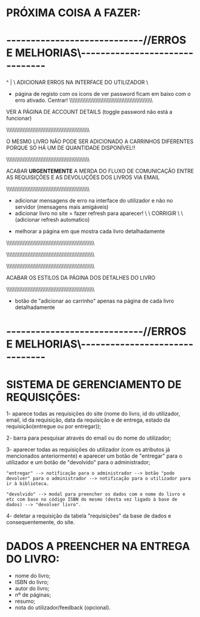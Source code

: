 # PRÓXIMA COISA A FAZER:

<!-- - verificar se já tem o livro no carrinho antes de adicionar para não haver repetições no carrinho -->
<!-- - verificar todos os erros e melhorias a fazer antes de começar a desenvolver as abas do site -->

# ----------------------------//ERROS E MELHORIAS\\-------------------------------

<!-- - Detalhes da conta passa para "detalhes_conta.php" e o arquivo é ".html"
- Inicío sessão numa conta, inicia automaticamente na outra aba na mesma conta (facilmente resolvido, apresento só e apenas numa aba) 
- login com senha errada passa para página à parte ("captar_login.php") --> 
^
|
\\ ADICIONAR ERROS NA INTERFACE DO UTILIZADOR \\
<!-- - slider não carrega a 2ª e a 3ª imagem -->
<!-- - adicionar funcionalidade das atividades feitas pelos utilizadores \\ TESTAR, CORRIGIR E ACABAR \\ -->
<!-- - verificar se já tem o livro no carrinho antes de adicionar para não haver repetições no carrinho 
- só pode ter acesso ao carrinho se tiver sessão iniciada-->
<!-- - logout passa diretamente para a página de login 
- tento entrar manualmente no "index.php", redireciona para o "index_user.php" 
- ao clicar para ver o resumo todo no modal, vai parar a um caminho estanho desconhecido 
- carrinho sem sessão iniciada ainda tem as palavras "registar" e "entrar" nos botões invés dos icons, tanto no user como no admin -->
<!-- - aparece uma mensagem de erro na página de carrinho sem a sessão iniciada -->
<!-- - acertar o slider -->
<!-- - acertar a ordem de aparição dos elementos na página inicial
- footer está acima dos livros -->
- página de registo com os icons de ver password ficam em baixo com o erro ativado. Centrar!
\\\\\\\\\\\\\\\\\\\\\\\\\\\\\\\\\\\\\\\\\\\\\\\\\\\\\\\\\\\\\\\\\\\\\\\\\\\\\\\\\\\\\\\\\\\\\\\\\\\\\\

VER A PÁGINA DE ACCOUNT DETAILS (toggle password não está a funcionar)

\\\\\\\\\\\\\\\\\\\\\\\\\\\\\\\\\\\\\\\\\\\\\\\\\\\\\\\\\\\\\\\\\\\\\\\\\\\\\\\\\\\\\\\\\\\\\\\\\\\\\\

O MESMO LIVRO NÃO PODE SER ADICIONADO A CARRINHOS DIFERENTES PORQUE SÓ HÁ UM DE QUANTIDADE DISPONÍVEL!!

\\\\\\\\\\\\\\\\\\\\\\\\\\\\\\\\\\\\\\\\\\\\\\\\\\\\\\\\\\\\\\\\\\\\\\\\\\\\\\\\\\\\\\\\\\\\\\\\\\\\\\

ACABAR **URGENTEMENTE** A MERDA DO FLUXO DE COMUNICAÇÃO ENTRE AS REQUISIÇÕES E AS DEVOLUÇÕES DOS LIVROS VIA EMAIL

\\\\\\\\\\\\\\\\\\\\\\\\\\\\\\\\\\\\\\\\\\\\\\\\\\\\\\\\\\\\\\\\\\\\\\\\\\\\\\\\\\\\\\\\\\\\\\\\\\\\\\
<!-- - utilizador sem sessão iniciada tem de ter uma mensagem no carrinho ("Inicie sessão para ver o seu carrinho") -->
<!-- - "index.php" sem sessão iniciada ainda está com a palavra "registar" invés do icon -->
<!-- - "index.php" -> carrinho -> home -> "index_user.php"! \\ \\ CORRIGIR \\ \\  -->
- adicionar mensagens de erro na interface do utilizador e não no servidor (mensagens mais amigáveis)
- adicionar livro no site = fazer refresh para aparecer! \\ \\ CORRIGIR \\ \\ (adicionar refresh automatico)
<!-- - criar sidebar para o carrinho, para quando passar o mouse por cima, aparecer um sidebar do lado direito da tela com os livros que estão no carrinho -->
- melhorar a página em que mostra cada livro detalhadamente

\\\\\\\\\\\\\\\\\\\\\\\\\\\\\\\\\\\\\\\\\\\\\\\\\\\\\\\\\\\\\\\\\\\\\\\\\\\\\\\\\\\\\\\\\\\\\\\\\\\\\\\\\\\\

<!-- ## O BOTÃO "REMOVER LIVRO" NÃO ESTÁ A REMOVER DA BASE DE DADOS! CORRIGE ISSO AGORA!!!!!! -->

\\\\\\\\\\\\\\\\\\\\\\\\\\\\\\\\\\\\\\\\\\\\\\\\\\\\\\\\\\\\\\\\\\\\\\\\\\\\\\\\\\\\\\\\\\\\\\\\\\\\\\\\\\\\

\\\\\\\\\\\\\\\\\\\\\\\\\\\\\\\\\\\\\\\\\\\\\\\\\\\\\\\\\\\\\\\\\\\\\\\\\\\\\\\\\\\\\\\\\\\\\\\\\\\\\\\\\\\\

ACABAR OS ESTILOS DA PÁGINA DOS DETALHES DO LIVRO 

\\\\\\\\\\\\\\\\\\\\\\\\\\\\\\\\\\\\\\\\\\\\\\\\\\\\\\\\\\\\\\\\\\\\\\\\\\\\\\\\\\\\\\\\\\\\\\\\\\\\\\\\\\\\
<!-- - "detalhes_conta.php" não tem icon do home -->
<!-- - "detalhes_conta.php" ainda está com os artigos entre "()" -->
<!-- - "detalhes_conta.php" não mostra a quantidade de artigos -->
<!-- - só pode adicionar livro ao site se estiver logado como administrador -->
<!-- - melhorar a aparência do slider -->
- botão de "adicionar ao carrinho" apenas na página de cada livro detalhadamente
<!-- - acertar o header com a cena da percentagem adicionada -->





# ----------------------------//ERROS E MELHORIAS\\-------------------------------

# SISTEMA DE GERENCIAMENTO DE REQUISIÇÕES: 

1- aparece todas as requisições do site (nome do livro, id do utilizador, email, id da requisição, data da requisição e de entrega, estado da requisição(entregue ou por entregar));

2- barra para pesquisar através do email ou do nome do utilizador;

3- aparecer todas as requisições do utilizador (com os atributos já mencionados anteriormente) e aparecer um botão de "entregar" para o utilizador e um botão de "devolvido" para o administrador;

    "entregar" --> notificação para o administrador --> botão "pode devolver" para o administrador --> notificação para o utilizador para ir à biblioteca.

    "devolvido" --> modal para preencher os dados com o nome do livro e etc com base no código ISBN do mesmo (desta vez ligado à base de dados) --> "devolver livro".

4- deletar a requisição da tabela "requisições" da base de dados e consequentemente, do site.

# DADOS A PREENCHER NA ENTREGA DO LIVRO:

- nome do livro;
- ISBN do livro;
- autor do livro;
- nº de páginas;
- resumo;
- nota do utilizador/feedback (opcional).